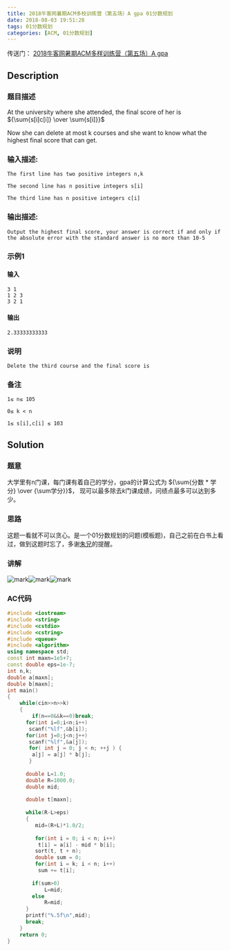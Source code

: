 ```yaml
---
title: 2018牛客网暑期ACM多校训练营（第五场）A gpa 01分数规划
date: 2018-08-03 19:51:28
tags: 01分数规划
categories: [ACM, 01分数规划]
---
```


传送门： [2018牛客网暑期ACM多样训练营（第五场）A gpa](https://www.nowcoder.com/acm/contest/143/A)

## Description

### 题目描述   

  At the university where she attended, the final score of her is  ${\sum{s[i]c[i]} \over \sum{s[i]}}$ 

  Now she can delete at most k courses and she want to know what the highest final score that can get.  <!--more-->

### 输入描述:

```
The first line has two positive integers n,k

The second line has n positive integers s[i]

The third line has n positive integers c[i]
```

### 输出描述:

```
Output the highest final score, your answer is correct if and only if the absolute error with the standard answer is no more than 10-5
```

### 示例1 

#### 输入

```
3 1
1 2 3
3 2 1
```

#### 输出

```
2.33333333333
```

### 说明

```
Delete the third course and the final score is 
```

### 备注

```
1≤ n≤ 105

0≤ k < n

1≤ s[i],c[i] ≤ 103
```
## Solution

### 题意

大学里有n门课，每门课有着自己的学分，gpa的计算公式为 ${\sum{分数 * 学分} \over {\sum学分}}$， 现可以最多除去$k$门课成绩，问绩点最多可以达到多少。

### 思路

这题一看就不可以贪心。是一个01分数规划的问题(模板题)，自己之前在白书上看过，做到这题时忘了，多谢[朱兄](https://blog.csdn.net/Pandauncle)的提醒。

### 讲解

![mark](http://cmhblog.cfzhao.com/blog/180805/abd5763gC5.png)![mark](http://cmhblog.cfzhao.com/blog/180805/K0haJIk0jj.png)![mark](http://cmhblog.cfzhao.com/blog/180805/ldK1adHFdA.png)

### AC代码

```c++
#include <iostream>
#include <string>
#include <cstdio>
#include <cstring>
#include <queue>
#include <algorithm>
using namespace std;
const int maxn=1e5+7;
const double eps=1e-7;
int n,k;
double a[maxn];
double b[maxn];
int main()
{
    while(cin>>n>>k)
    {
        if(n==0&&k==0)break;
      for(int i=0;i<n;i++)
       scanf("%lf",&b[i]);
      for(int j=0;j<n;j++)
       scanf("%lf",&a[j]);
       for( int j = 0; j < n; ++j ) {
        a[j] = a[j] * b[j];
       }
 
      double L=1.0;
      double R=1000.0;
      double mid;
 
      double t[maxn];
 
      while(R-L>eps)
      {
         mid=(R+L)*1.0/2;
 
         for(int i = 0; i < n; i++)
          t[i] = a[i] - mid * b[i];
         sort(t, t + n);
         double sum = 0;
         for(int i = k; i < n; i++)
          sum += t[i];
 
        if(sum>0)
            L=mid;
        else
            R=mid;
      }
      printf("%.5f\n",mid);
      break;
    }
    return 0;
}
```


